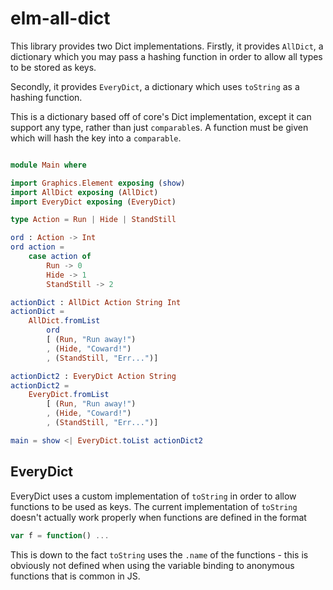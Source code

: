 # elm-all-dict

This library provides two Dict implementations. Firstly, it provides `AllDict`, a dictionary which you may pass a hashing function in order to allow all types to be stored as keys.

Secondly, it provides `EveryDict`, a dictionary which uses `toString` as a hashing function.

This is a dictionary based off of core's Dict implementation, except it can support any type, rather than just `comparable`s. A function must be given which will hash the key into a `comparable`.

```elm

module Main where

import Graphics.Element exposing (show)
import AllDict exposing (AllDict)
import EveryDict exposing (EveryDict)

type Action = Run | Hide | StandStill

ord : Action -> Int
ord action =
    case action of
        Run -> 0
        Hide -> 1
        StandStill -> 2

actionDict : AllDict Action String Int
actionDict =
    AllDict.fromList
        ord
        [ (Run, "Run away!")
        , (Hide, "Coward!")
        , (StandStill, "Err...")]

actionDict2 : EveryDict Action String
actionDict2 =
    EveryDict.fromList
        [ (Run, "Run away!")
        , (Hide, "Coward!")
        , (StandStill, "Err...")]

main = show <| EveryDict.toList actionDict2
```


## EveryDict

EveryDict uses a custom implementation of `toString` in order to allow functions to be used as keys. The current implementation of `toString` doesn't actually work properly when functions are defined in the format

```javascript
var f = function() ...
```

This is down to the fact `toString` uses the `.name` of the functions - this is obviously not defined when using the variable binding to anonymous functions that is common in JS.
